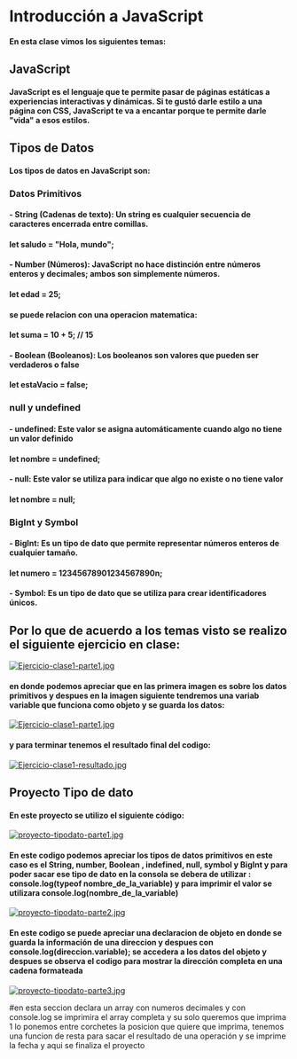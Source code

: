 # Introducción a JavaScript
#### En esta clase vimos los siguientes temas:
## JavaScript
#### JavaScript es el lenguaje que te permite pasar de páginas estáticas a experiencias interactivas y dinámicas. Si te gustó darle estilo a una página con CSS, JavaScript te va a encantar porque te permite darle "vida" a esos estilos. 
## Tipos de Datos
#### Los tipos de datos en JavaScript son:
### Datos Primitivos
#### - String (Cadenas de texto): Un string es cualquier secuencia de caracteres encerrada entre comillas.
#### let saludo = "Hola, mundo";
#### - Number (Números): JavaScript no hace distinción entre números enteros y decimales; ambos son simplemente números. 
#### let edad = 25; 
#### se puede relacion con una operacion matematica:   
#### let suma = 10 + 5; // 15
#### - Boolean (Booleanos): Los booleanos son valores que pueden ser verdaderos o false 
#### let estaVacio = false;
### null y undefined
#### - undefined: Este valor se asigna automáticamente cuando algo no tiene un valor definido
#### let nombre = undefined;
#### - null: Este valor se utiliza para indicar que algo no existe o no tiene valor
#### let nombre = null;
### BigInt y Symbol
#### - BigInt: Es un tipo de dato que permite representar números enteros de cualquier tamaño.
#### let numero = 12345678901234567890n;
#### - Symbol: Es un tipo de dato que se utiliza para crear identificadores únicos.

## Por lo que de acuerdo a los temas visto se realizo el siguiente ejercicio en clase: 

[![Ejercicio-clase1-parte1.jpg](https://i.postimg.cc/VLXz7N1y/Ejercicio-clase1-parte1.jpg)](https://postimg.cc/0b2gjPbZ)

#### en donde podemos apreciar que en las primera imagen es sobre los datos primitivos y despues en la imagen siguiente tendremos una variab variable que funciona como objeto y se guarda los datos:

[![Ejercicio-clase1-parte1.jpg](https://i.postimg.cc/VLXz7N1y/Ejercicio-clase1-parte1.jpg)](https://postimg.cc/0b2gjPbZ)

#### y para terminar tenemos el resultado final del codigo:
[![Ejercicio-clase1-resultado.jpg](https://i.postimg.cc/rwJMkYKQ/Ejercicio-clase1-resultado.jpg)](https://postimg.cc/PCPBbybw)

## Proyecto Tipo de dato
#### En este proyecto se utilizo el siguiente código:

[![proyecto-tipodato-parte1.jpg](https://i.postimg.cc/DZ1VyKsX/proyecto-tipodato-parte1.jpg)](https://postimg.cc/r0yZQ3fV)

#### En este codigo podemos apreciar los tipos de datos primitivos en este caso es el String, number, Boolean , indefined, null, symbol y BigInt y para poder sacar ese tipo de dato en la consola se debera de utilizar : console.log(typeof nombre_de_la_variable) y para imprimir el valor se utilizara console.log(nombre_de_la_variable)

[![proyecto-tipodato-parte2.jpg](https://i.postimg.cc/vmjBNKpK/proyecto-tipodato-parte2.jpg)](https://postimg.cc/Ny6BydG8)
#### En este codigo se puede apreciar una declaracion de objeto en donde se guarda la información de una direccion y despues con console.log(direccion.variable); se accedera a los datos del objeto y despues se observa el codigo para mostrar la dirección completa en una cadena formateada

[![proyecto-tipodato-parte3.jpg](https://i.postimg.cc/mDmHQp5D/proyecto-tipodato-parte3.jpg)](https://postimg.cc/WFJzV8jL)

#en esta seccion declara un array con numeros decimales y con console.log se imprimira el array completa y su solo queremos que imprima 1 lo ponemos entre corchetes la posicion que quiere que imprima, tenemos una funcion de resta para sacar el resultado de una operación y se imprime la fecha y aqui se finaliza el proyecto 
